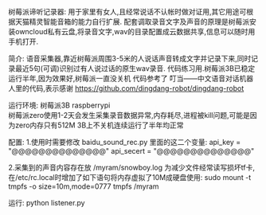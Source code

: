  树莓派谛听记录器:
 用于家里有女人,且经常说话不认帐时做对证用,其它用途可根据天猫精灵智能音箱的能力自行扩展. 配套调取录音文字及声音的原理是树莓派安装owncloud私有云盘,将录音文字,wav的目录配置成云数据共享,信息可以随时用手机打开.

 简介:
 语音采集器,靠近树莓派周围3-5米的人说话声音转成文字并记录下来,同时记录最近5句(可调)识别过有人说过话的原生wav录音.
 代码练习用.树莓派3B已稳定运行半年,因为效果好,树莓派一直没关机
 代码参考了 叮当——中文语音对话机器人里的代码,表示感谢
 https://github.com/dingdang-robot/dingdang-robot

 运行环境: 树莓派3B raspberrypi  
           树莓派zero使用1-2天会发生采集录音数据异常,内存耗尽,进程被kill问题,可能是因为zero内存只有512M
           3B上不关机连续运行了半年均正常

 配置:
 1.使用时需要修改 baidu_sound_rec.py 里面的这二个变量:
   api_key = "@@@@@@@@@@@@@@"
   api_secert = "@@@@@@@@@@@@@@"
    
 2.采集到的声音内容存在放 /myram/snowboy.log
 为减少文件经常读写损坏tf卡, 在/etc/rc.local时增加了如下语句将内存虚拟了10M成硬盘使用:
 sudo mount -t tmpfs -o size=10m,mode=0777 tmpfs /myram

 运行:
 python listener.py
